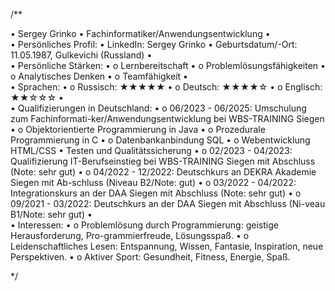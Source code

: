 /**

•	Sergey Grinko
•	Fachinformatiker/Anwendungsentwicklung
•	
•	Persönliches Profil:
•	LinkedIn: Sergey Grinko
•	Geburtsdatum/-Ort: 11.05.1987, Gulkevichi (Russland)
•	
•	Persönliche Stärken:
•	  o	Lernbereitschaft
•	  o	Problemlösungsfähigkeiten
•	  o	Analytisches Denken
•	  o	Teamfähigkeit
•	
•	Sprachen:
•	  o	Russisch: ★★★★★
•	  o	Deutsch: ★★★★☆
•	  o	Englisch: ★★☆☆☆
•	
•	Qualifizierungen in Deutschland:
•	  o	06/2023 - 06/2025: Umschulung zum Fachinformati-ker/Anwendungsentwicklung bei WBS-TRAINING Siegen
•	  o	Objektorientierte Programmierung in Java
•	  o	Prozedurale Programmierung in C
•	  o	Datenbankanbindung SQL
•	  o	Webentwicklung HTML/CSS
•	Testen und Qualitätssicherung
•	  o	02/2023 - 04/2023: Qualifizierung IT-Berufseinstieg bei WBS-TRAINING Siegen mit Abschluss (Note: sehr gut)
•	  o	04/2022 - 12/2022: Deutschkurs an DEKRA Akademie Siegen mit Ab-schluss (Niveau B2/Note: gut)
•	  o	03/2022 - 04/2022: Integrationskurs an der DAA Siegen mit Abschluss (Note: sehr gut)
•	  o	09/2021 - 03/2022: Deutschkurs an der DAA Siegen mit Abschluss (Ni-veau B1/Note: sehr gut)
•	
•	Interessen:
•	  o	Problemlösung durch Programmierung: geistige Herausforderung, Pro-grammierfreude, Lösungsspaß.
•	  o	Leidenschaftliches Lesen: Entspannung, Wissen, Fantasie, Inspiration, neue Perspektiven.
•	  o	Aktiver Sport: Gesundheit, Fitness, Energie, Spaß. 

*/


